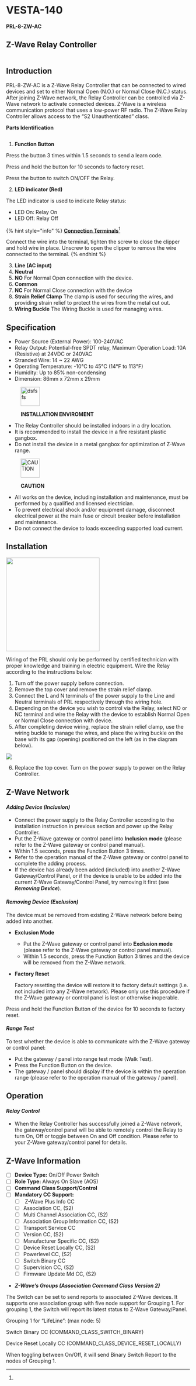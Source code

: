 # VESTA-140

**PRL-8-ZW-AC**

## **Z-Wave Relay Controller**&#x20;

<figure><img src=".gitbook/assets/image (22) (1) (1).png" alt=""><figcaption></figcaption></figure>

## **Introduction**

PRL-8-ZW-AC is a Z-Wave Relay Controller that can be connected to wired devices and set to either Normal Open (N.O.) or Normal Close (N.C.) status. After joining Z-Wave network, the Relay Controller can be controlled via Z-Wave network to activate connected devices. Z-Wave is a wireless communication protocol that uses a low-power RF radio. The Z-Wave Relay Controller allows access to the “S2 Unauthenticated” class.

**Parts Identification**

<div align="center" data-full-width="false"><img src=".gitbook/assets/0 (62).jpeg" alt=""></div>

1. **Function Button**

Press the button 3 times within 1.5 seconds to send a learn code.

Press and hold the button for 10 seconds to factory reset.

Press the button to switch ON/OFF the Relay.

2. **LED indicator (Red)**

The LED indicator is used to indicate Relay status:

* LED On: Relay On
* LED Off: Relay Off

{% hint style="info" %}
[**Connection Terminals**](#user-content-fn-1)[^1]

Connect the wire into the terminal, tighten the screw to close the clipper and hold wire in place. Unscrew to open the clipper to remove the wire connected to the terminal.
{% endhint %}



3. **Line (AC input)**
4. **Neutral**
5. **NO**                                                                                                                                                                                     For Normal Open connection with the device.
6. **Common**
7. **NC**                                                                                                                                                                                               For Normal Close connection with the device&#x20;
8. **Strain Relief Clamp**                                                                                                                                                         The clamp is used for securing the wires, and providing strain relief to protect the wires from the        metal cut out.
9. &#x20;**Wiring Buckle**                                                                                                                                                               The Wiring Buckle is used for managing wires.

## **Specification**

* Power Source (External Power): 100-240VAC
* Relay Output: Potential-free SPDT relay, Maximum Operation Load: 10A (Resistive) at 24VDC or 240VAC
* Stranded Wire: 14 \~ 22 AWG
* Operating Temperature: -10°C to 45°C (14°F to 113°F)
* Humidity: Up to 85% non-condensing
* Dimension: 86mm x 72mm x 29mm

<div align="left" data-full-width="false"><figure><img src=".gitbook/assets/1 (56).jpeg" alt="dsfsfs" width="52"><figcaption><p><strong>INSTALLATION ENVIROMENT</strong></p></figcaption></figure></div>

* The Relay Controller should be installed indoors in a dry location.
* It is recommended to install the device in a fire resistant plastic gangbox.
* Do not install the device in a metal gangbox for optimization of Z-Wave range.

<div align="left"><figure><img src=".gitbook/assets/2 (46).jpeg" alt="CAUTION" width="52"><figcaption><p><strong>CAUT</strong><del><strong>I</strong></del><strong>ON</strong></p></figcaption></figure></div>

* All works on the device, including installation and maintenance, must be performed by a qualified and licensed electrician.
* To prevent electrical shock and/or equipment damage, disconnect electrical power at the main fuse or circuit breaker before installation and maintenance.
* Do not connect the device to loads exceeding supported load current.

## **Installation**

<div data-full-width="true"><img src=".gitbook/assets/3 (45).jpeg" alt="" width="256"></div>

Wiring of the PRL should only be performed by certified technician with proper knowledge and training in electric equipment. Wire the Relay according to the instructions below:

1. Turn off the power supply before connection.
2. Remove the top cover and remove the strain relief clamp.
3. Connect the L and N terminals of the power supply to the Line and Neutral terminals of PRL respectively through the wiring hole.
4. Depending on the device you wish to control via the Relay, select NO or NC terminal and wire the Relay with the device to establish Normal Open or Normal Close connection with device.
5. After completing device wiring, replace the strain relief clamp, use the wiring buckle to manage the wires, and place the wiring buckle on the base with its gap (opening) positioned on the left (as in the diagram below).

![](<.gitbook/assets/4 (41).jpeg>)

6. Replace the top cover. Turn on the power supply to power on the Relay Controller.

## **Z-Wave Network**

#### _**Adding Device (Inclusion)**_

* Connect the power supply to the Relay Controller according to the installation instruction in previous section and power up the Relay Controller.
* Put the Z-Wave gateway or control panel into **Inclusion mode** (please refer to the Z-Wave gateway or control panel manual).
* Within 1.5 seconds, press the Function Button 3 times.
* Refer to the operation manual of the Z-Wave gateway or control panel to complete the adding process.
* If the device has already been added (included) into another Z-Wave Gateway/Control Panel, or if the device is unable to be added into the current Z-Wave Gateway/Control Panel, try removing it first (see _**Removing Device**_).

#### _**Removing Device (Exclusion)**_

The device must be removed from existing Z-Wave network before being added into another.&#x20;

* **Exclusion Mode**
  * Put the Z-Wave gateway or control panel into **Exclusion mode** (please refer to the Z-Wave gateway or control panel manual).
  * Within 1.5 seconds, press the Function Button 3 times and the device will be removed from the Z-Wave network.
*   **Factory Reset**

    Factory resetting the device will restore it to factory default settings (i.e. not included into any Z-Wave network). Please only use this procedure if the Z-Wave gateway or control panel is lost or otherwise inoperable.

&#x20;      Press and hold the Function Button of the device for 10 seconds to factory reset.

#### _**Range Test**_

To test whether the device is able to communicate with the Z-Wave gateway or control panel:

* Put the gateway / panel into range test mode (Walk Test).
* Press the Function Button on the device.
* The gateway / panel should display if the device is within the operation range (please refer to the operation manual of the gateway / panel).

## **Operation**

#### _**Relay Control**_

* When the Relay Controller has successfully joined a Z-Wave network, the gateway/control panel will be able to remotely control the Relay to turn On, Off or toggle between On and Off condition. Please refer to your Z-Wave gateway/control panel for details.

## **Z-Wave Information**

* [ ] **Device Type:** On/Off Power Switch
* [ ] **Role Type:** Always On Slave (AOS)
* [ ] **Command Class Support/Control**
* [ ] **Mandatory CC Support:**
  * [ ] &#x20;Z-Wave Plus Info CC&#x20;
  * [ ] Association CC, (S2)
  * [ ] Multi Channel Association CC, (S2)
  * [ ] Association Group Information CC, (S2)
  * [ ] Transport Service CC
  * [ ] Version CC, (S2)
  * [ ] Manufacturer Specific CC, (S2)
  * [ ] Device Reset Locally CC, (S2)
  * [ ] Powerlevel CC, (S2)
  * [ ] Switch Binary CC
  * [ ] Supervision CC, (S2)
  * [ ] Firmware Update Md CC, (S2)

- _**Z-Wave’s Groups (Association Command Class Version 2)**_

The Switch can be set to send reports to associated Z-Wave devices. It supports one association group with five node support for Grouping 1. For grouping 1, the Switch will report its latest status to Z-Wave Gateway/Panel.

Grouping 1 for “LifeLine”: (max node: 5)

Switch Binary CC (COMMAND\_CLASS\_SWITCH\_BINARY)

Device Reset Locally CC (COMMAND\_CLASS\_DEVICE\_RESET\_LOCALLY)

When toggling between On/Off, it will send Binary Switch Report to the nodes of Grouping 1.



[^1]: 

